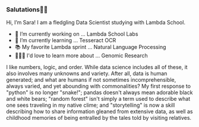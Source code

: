 ### Salutations🖐🏻

 Hi, I’m Sara! I am a fledgling Data Scientist studying with Lambda School.

- 🔭 I’m currently working on ... Lambda School Labs
- 🌱 I’m currently learning ... Tesseract OCR
- 📚 My favorite Lambda sprint ... Natural Language Processing
- 👩🏻‍💻 I'd love to learn more about ... Genomic Research

I like numbers, logic, and order. While data science includes all of these, it also involves many unknowns and variety. After all, data is human generated; and what are humans if not sometimes incomprehensible, always varied, and yet abounding with commonalities? My first response to "python" is no longer "snake!"; pandas doesn't always mean adorable black and white bears; "random forest" isn't simply a term used to describe what one sees traveling in my native clime; and "storytelling" is now a skill describing how to share information gleaned from extensive data, as well as childhood memories of being entralled by the tales told by visiting relatives.

<!--
**SaraWestWA/SaraWestWA** is a ✨ _special_ ✨ repository because its `README.md` (this file) appears on your GitHub profile.

Here are some ideas to get you started:

- 🔭 I’m currently working on ... Lambda School Labs
- 🌱 I’m currently learning ... Tesseract OCR
- 👯 I’m looking to collaborate on ...
- 🤔 I’m looking for help with ...
- 💬 Ask me about ...
- 📫 How to reach me: ...
- ⚡ Fun fact: ...
-->

